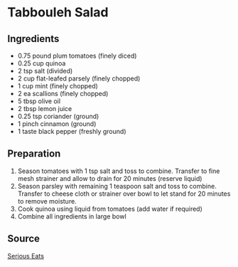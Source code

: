 # Tabbouleh Salad
## Ingredients
- 0.75 pound plum tomatoes (finely diced)
- 0.25 cup quinoa
- 2 tsp salt (divided)
- 2 cup flat-leafed parsely (finely chopped)
- 1 cup mint (finely chopped)
- 2 ea scallions (finely chopped)
- 5 tbsp olive oil
- 2 tbsp lemon juice
- 0.25 tsp coriander (ground)
- 1 pinch cinnamon (ground)
- 1 taste black pepper (freshly ground)
## Preparation
1. Season tomatoes with 1 tsp salt and toss to combine. Transfer to fine mesh strainer and allow to drain for 20 minutes (reserve liquid)
2. Season parsley with remaining 1 teaspoon salt and toss to combine. Transfer to cheese cloth or strainer over bowl to let stand for 20 minutes to remove moisture.
3. Cook quinoa using liquid from tomatoes (add water if required)
4. Combine all ingredients in large bowl
## Source
[Serious Eats](https://www.seriouseats.com/tabbouleh-salad-recipe)